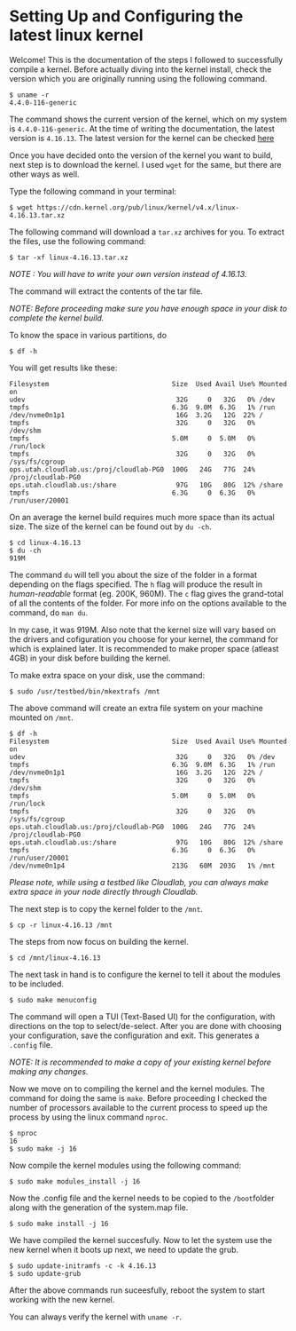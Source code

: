 # Setting Up and Configuring the latest linux kernel
Welcome! This is the documentation of the steps I followed to
successfully compile a kernel.
Before actually diving into the kernel install, check the version which
you are originally running using the following command.

```
$ uname -r
4.4.0-116-generic
```

The command shows the current version of the kernel, which on my system
is `4.4.0-116-generic`. At the time of
writing the documentation, the latest version is `4.16.13`. The latest
version for the kernel can be checked [here](https://www.kernel.org/)

Once you have decided onto the version of the kernel you want to build, next step is to download the kernel. I used `wget` for the same, but there are other ways as well.

Type the following command in your terminal:

```
$ wget https://cdn.kernel.org/pub/linux/kernel/v4.x/linux-4.16.13.tar.xz
```

The following command will download a `tar.xz` archives for you. To extract the files, use the following command:

```
$ tar -xf linux-4.16.13.tar.xz
```

*NOTE : You will have to write your own version instead of 4.16.13.*

The command will extract the contents of the tar file.

*NOTE: Before proceeding make sure you have enough space in your disk to
complete the kernel build.*

To know the space in various partitions, do

```
$ df -h
```
You will get results like these:

```
Filesystem                               Size  Used Avail Use% Mounted on
udev                                      32G     0   32G   0% /dev
tmpfs                                    6.3G  9.0M  6.3G   1% /run
/dev/nvme0n1p1                            16G  3.2G   12G  22% /
tmpfs                                     32G     0   32G   0% /dev/shm
tmpfs                                    5.0M     0  5.0M   0% /run/lock
tmpfs                                     32G     0   32G   0% /sys/fs/cgroup
ops.utah.cloudlab.us:/proj/cloudlab-PG0  100G   24G   77G  24% /proj/cloudlab-PG0
ops.utah.cloudlab.us:/share               97G   10G   80G  12% /share
tmpfs                                    6.3G     0  6.3G   0% /run/user/20001
```

On an average the kernel build requires much more space than its actual
size. The size of the kernel can be found out by `du -ch`.

```
$ cd linux-4.16.13
$ du -ch
919M
```

The command `du` will tell you about the size of the folder in a format
depending on the flags specified. The `h` flag will produce the result
in *human-readable* format (eg. 200K, 960M). The `c` flag gives the
grand-total of all the contents of the folder. For more info on the
options available to the command, do `man du`.

In my case, it was 919M. Also note that the kernel size will vary based
on the drivers and cofiguration you choose for your kernel, the command
for which is explained later. It is recommended to make proper space
(atleast 4GB) in your disk before building the kernel.

To make extra space on your disk, use the command:

```
$ sudo /usr/testbed/bin/mkextrafs /mnt
```

The above command will create an extra file system on your machine
mounted on `/mnt`.

```
$ df -h
Filesystem                               Size  Used Avail Use% Mounted on
udev                                      32G     0   32G   0% /dev
tmpfs                                    6.3G  9.0M  6.3G   1% /run
/dev/nvme0n1p1                            16G  3.2G   12G  22% /
tmpfs                                     32G     0   32G   0% /dev/shm
tmpfs                                    5.0M     0  5.0M   0% /run/lock
tmpfs                                     32G     0   32G   0% /sys/fs/cgroup
ops.utah.cloudlab.us:/proj/cloudlab-PG0  100G   24G   77G  24% /proj/cloudlab-PG0
ops.utah.cloudlab.us:/share               97G   10G   80G  12% /share
tmpfs                                    6.3G     0  6.3G   0% /run/user/20001
/dev/nvme0n1p4                           213G   60M  203G   1% /mnt
```

*Please note, while using a testbed like Cloudlab, you can always make
extra space in your node directly through Cloudlab.*

The next step is to copy the kernel folder to the `/mnt`.

```
$ cp -r linux-4.16.13 /mnt
```

The steps from now focus on building the kernel.

```
$ cd /mnt/linux-4.16.13
```

The next task in hand is to configure the kernel to tell it about the
modules to be included.

```
$ sudo make menuconfig
```

The command will open a TUI (Text-Based UI) for the configuration, with directions on
the top to select/de-select. After you are done with choosing your
configuration, save the configuration and exit.
This generates a `.config` file.

*NOTE: It is recommended to make a copy of your existing kernel before
making any changes.*

Now we move on to compiling the kernel and the kernel modules. The
command for doing the same is `make`. Before proceeding I checked the
number of processors available to the current process to speed up the
process by using the linux command `nproc`.

```
$ nproc
16
$ sudo make -j 16
```

Now compile the kernel modules using the following command:

```
$ sudo make modules_install -j 16
```

Now the .config file and the kernel needs to be copied to the
`/boot`folder along with the generation of the system.map file.

```
$ sudo make install -j 16
```

We have compiled the kernel succesfully. Now to let the system use the
new kernel when it boots up next, we need to update the grub.

```
$ sudo update-initramfs -c -k 4.16.13
$ sudo update-grub
```

After the above commands run suceesfully, reboot the system to start
working with the new kernel.

You can always verify the kernel with `uname -r`.




